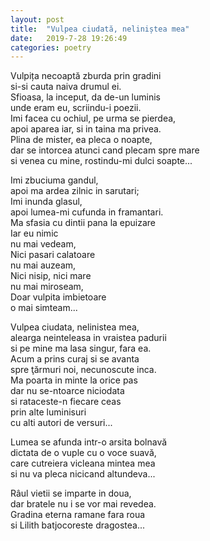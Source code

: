```yaml
---
layout: post
title:  "Vulpea ciudată, neliniștea mea"
date:   2019-7-28 19:26:49
categories: poetry
---
```


Vulpița necoaptă zburda prin gradini <br />
si-si cauta naiva drumul ei. <br />
Sfioasa, la inceput, da de-un luminis <br />
unde eram eu, scriindu-i poezii. <br />
Imi facea cu ochiul, pe urma se pierdea, <br />
apoi aparea iar, si in taina ma privea. <br />
Plina de mister, ea pleca o noapte, <br />
dar se intorcea atunci cand plecam spre mare <br />
si venea cu mine, rostindu-mi dulci soapte... <br />

Imi zbuciuma gandul, <br />
apoi ma ardea zilnic in sarutari; <br />
Imi inunda glasul, <br />
apoi lumea-mi cufunda in framantari. <br />
Ma sfasia cu dintii pana la epuizare <br />
Iar eu nimic <br />
nu mai vedeam, <br />
Nici pasari calatoare <br />
nu mai auzeam, <br />
Nici nisip, nici mare <br />
nu mai miroseam, <br />
Doar vulpita imbietoare <br />
o mai simteam... <br />

Vulpea ciudata, nelinistea mea, <br />
alearga neinteleasa in vraistea padurii <br />
si pe mine ma lasa singur, fara ea. <br />
Acum a prins curaj si se avanta <br />
spre ţărmuri noi, necunoscute inca. <br />
Ma poarta in minte la orice pas <br />
dar nu se-ntoarce niciodata <br />
si rataceste-n fiecare ceas <br />
prin alte luminisuri <br />
cu alti autori de versuri... <br />

Lumea se afunda intr-o arsita bolnavă <br />
dictata de o vuple cu o voce suavă, <br />
care cutreiera vicleana mintea mea <br />
si nu va pleca nicicand altundeva... <br />

Râul vietii se imparte in doua, <br />
dar bratele nu i se vor mai revedea. <br />
Gradina eterna ramane fara roua <br />
si Lilith batjocoreste dragostea...



